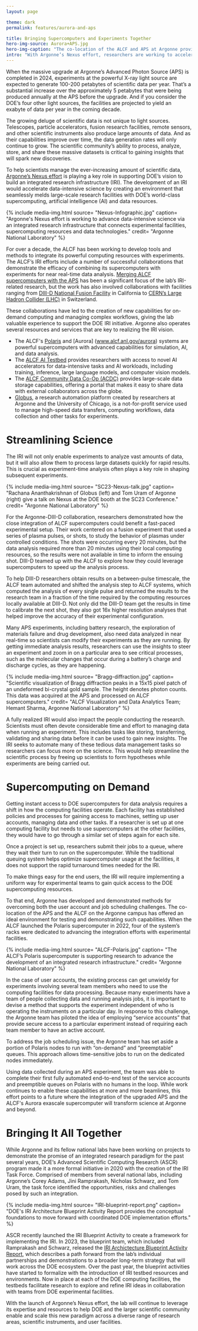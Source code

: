 ```yaml
---
layout: page

theme: dark
permalink: features/aurora-and-aps

title: Bringing Supercomputers and Experiments Together
hero-img-source: Aurora+APS.jpg
hero-img-caption: "The co-location of the ALCF and APS at Argonne provides an ideal environment for developing and demonstrating capabilities for a broader integrated research infrastructure."
intro: "With Argonne’s Nexus effort, researchers are working to accelerate data-intensive science by developing an integrated research infrastructure that seamlessly connects supercomputing resources with large-scale experimental facilities."
---
```



When the massive upgrade at Argonne’s Advanced Photon Source (APS) is completed in 2024, experiments at the powerful X-ray light source are expected to generate 100-200 petabytes of scientific data per year. That’s a substantial increase over the approximately 5 petabytes that were being produced annually at the APS before the upgrade. And if you consider the DOE’s four other light sources, the facilities are projected to yield an exabyte of data per year in the coming decade.

The growing deluge of scientific data is not unique to light sources. Telescopes, particle accelerators, fusion research facilities, remote sensors, and other scientific instruments also produce large amounts of data. And as their capabilities improve over time, the data generation rates will only continue to grow. The scientific community’s ability to process, analyze, store, and share these massive datasets is critical to gaining insights that will spark new discoveries. 

To help scientists manage the ever-increasing amount of scientific data, [Argonne’s Nexus effort](www.anl.gov/nexus-connect) is playing a key role in supporting DOE’s vision to build an integrated research infrastructure (IRI). The development of an IRI would accelerate data-intensive science by creating an environment that seamlessly melds large-scale research facilities with DOE’s world-class supercomputing, artificial intelligence (AI) and data resources.

{% include media-img.html
   source= "Nexus-Infographic.jpg"
   caption= "Argonne's Nexus effort is working to advance data-intensive science via an integrated research infrastructure that connects experimental facilities, supercomputing resources and data technologies."
   credit= "Argonne National Laboratory"
%}

For over a decade, the ALCF has been working to develop tools and methods to integrate its powerful computing resources with experiments. The ALCF’s IRI efforts include a number of successful collaborations that demonstrate the efficacy of combining its supercomputers with experiments for near real-time data analysis. [Merging ALCF supercomputers with the APS](www.alcf.anl.gov/news/bright-lights-big-data-how-argonne-bringing-supercomputing-and-x-rays-together-scientific) has been a significant focus of the lab’s IRI-related research, but the work has also involved collaborations with facilities ranging from [DIII-D National Fusion Facility](www.alcf.anl.gov/news/close-computation-far-away-demand-analysis-fuels-frontier-science) in California to [CERN’s Large Hadron Collider (LHC)](www.alcf.anl.gov/news/argonne-team-brings-leadership-computing-cern-s-large-hadron-collider) in Switzerland.

These collaborations have led to the creation of new capabilities for on-demand computing and managing complex workflows, giving the lab valuable experience to support the DOE IRI initiative. Argonne also operates several resources and services that are key to realizing the IRI vision.

-	The ALCF's [Polaris](www.alcf.anl.gov/polaris) and [Aurora] (www.alcf.anl.gov/aurora) systems are powerful supercomputers with advanced capabilities for simulation, AI, and data analysis.
-	The [ALCF AI Testbed](www.alcf.anl.gov/alcf-ai-testbed) provides researchers with access to novel AI accelerators for data-intensive tasks and AI workloads, including training, inference, large language models, and computer vision models. 
-	The [ALCF Community Data Co-Op (ACDC)](www.acdc.alcf.anl.gov) provides large-scale data storage capabilities, offering a portal that makes it easy to share data with external collaborators across the globe. 
-	[Globus](www.globus.org), a research automation platform created by researchers at Argonne and the University of Chicago, is a not-for-profit service used to manage high-speed data transfers, computing workflows, data collection and other tasks for experiments.


# Streamlining Science

The IRI will not only enable experiments to analyze vast amounts of data, but it will also allow them to process large datasets quickly for rapid results. This is crucial as experiment-time analysis often plays a key role in shaping subsequent experiments.

{% include media-img.html
   source= "SC23-Nexus-talk.jpg"
   caption= "Rachana Ananthakrishnan of Globus (left) and Tom Uram of Argonne (right) give a talk on Nexus at the DOE booth at the SC23 Conference."
   credit= "Argonne National Laboratory"
%}

For the Argonne-DIII-D collaboration, researchers demonstrated how the close integration of ALCF supercomputers could benefit a fast-paced experimental setup. Their work centered on a fusion experiment that used a series of plasma pulses, or shots, to study the behavior of plasmas under controlled conditions. The shots were occurring every 20 minutes, but the data analysis required more than 20 minutes using their local computing resources, so the results were not available in time to inform the ensuing shot. DIII-D teamed up with the ALCF to explore how they could leverage supercomputers to speed up the analysis process. 

To help DIII-D researchers obtain results on a between-pulse timescale, the ALCF team automated and shifted the analysis step to ALCF systems, which computed the analysis of every single pulse and returned the results to the research team in a fraction of the time required by the computing resources locally available at DIII-D. Not only did the DIII-D team get the results in time to calibrate the next shot, they also got 16x higher resolution analyses that helped improve the accuracy of their experimental configuration.

Many APS experiments, including battery research, the exploration of materials failure and drug development, also need data analyzed in near real-time so scientists can modify their experiments as they are running. By getting immediate analysis results, researchers can use the insights to steer an experiment and zoom in on a particular area to see critical processes, such as the molecular changes that occur during a battery’s charge and discharge cycles, as they are happening.

{% include media-img.html
   source= "Bragg-diffraction.jpg"
   caption= "Scientific visualization of Bragg diffraction peaks in a 15x15 pixel patch of an undeformed bi-crystal gold sample. The height denotes photon counts. This data was acquired at the APS and processed on ALCF supercomputers."
   credit= "ALCF Visualization and Data Analytics Team; Hemant Sharma, Argonne National Laboratory"
%}

A fully realized IRI would also impact the people conducting the research. Scientists must often devote considerable time and effort to managing data when running an experiment. This includes tasks like storing, transferring, validating and sharing data before it can be used to gain new insights. The IRI seeks to automate many of these tedious data management tasks so researchers can focus more on the science. This would help streamline the scientific process by freeing up scientists to form hypotheses while experiments are being carried out.

# Supercomputing on Demand 

Getting instant access to DOE supercomputers for data analysis requires a shift in how the computing facilities operate. Each facility has established policies and processes for gaining access to machines, setting up user accounts, managing data and other tasks. If a researcher is set up at one computing facility but needs to use supercomputers at the other facilities, they would have to go through a similar set of steps again for each site.

Once a project is set up, researchers submit their jobs to a queue, where they wait their turn to run on the supercomputer. While the traditional queuing system helps optimize supercomputer usage at the facilities, it does not support the rapid turnaround times needed for the IRI.

To make things easy for the end users, the IRI will require implementing a uniform way for experimental teams to gain quick access to the DOE supercomputing resources.

To that end, Argonne has developed and demonstrated methods for overcoming both the user account and job scheduling challenges. The co-location of the APS and the ALCF on the Argonne campus has offered an ideal environment for testing and demonstrating such capabilities. When the ALCF launched the Polaris supercomputer in 2022, four of the system’s racks were dedicated to advancing the integration efforts with experimental facilities.

{% include media-img.html
   source= "ALCF-Polaris.jpg"
   caption= "The ALCF’s Polaris supercomputer is supporting research to advance the development of an integrated research infrastructure."
   credit= "Argonne National Laboratory"
%}

In the case of user accounts, the existing process can get unwieldy for experiments involving several team members who need to use the computing facilities for data processing. Because many experiments have a team of people collecting data and running analysis jobs, it is important to devise a method that supports the experiment independent of who is operating the instruments on a particular day. In response to this challenge, the Argonne team has piloted the idea of employing “service accounts” that provide secure access to a particular experiment instead of requiring each team member to have an active account. 

To address the job scheduling issue, the Argonne team has set aside a portion of Polaris nodes to run with “on-demand” and “preemptable” queues. This approach allows time-sensitive jobs to run on the dedicated nodes immediately. 

Using data collected during an APS experiment, the team was able to complete their first fully automated end-to-end test of the service accounts and preemptible queues on Polaris with no humans in the loop. While work continues to enable these capabilities at more and more beamlines, this effort points to a future where the integration of the upgraded APS and the ALCF's Aurora exascale supercomputer will transform science at Argonne and beyond.

# Bringing It All Together

While Argonne and its fellow national labs have been working on projects to demonstrate the promise of an integrated research paradigm for the past several years, DOE’s Advanced Scientific Computing Research (ASCR) program made it a more formal initiative in 2020 with the creation of the IRI Task Force. Comprised of members from several national labs, including Argonne’s Corey Adams, Jini Ramprakash, Nicholas Schwarz, and Tom Uram, the task force identified the opportunities, risks and challenges posed by such an integration.

{% include media-img.html
   source= "IRI-blueprint-report.png"
   caption= "DOE's IRI Architecture Blueprint Activity Report provides the conceptual foundations to move forward with coordinated DOE implementation efforts."
%}

ASCR recently launched the IRI Blueprint Activity to create a framework for implementing the IRI. In 2023, the blueprint team, which included Ramprakash and Schwarz, released the [IRI Archictecture Blueprint Activity Report](www.osti.gov/biblio/1984466), which describes a path forward from the lab’s individual partnerships and demonstrations to a broader long-term strategy that will work across the DOE ecosystem. Over the past year, the blueprint activities have started to formalize with the introduction of IRI testbed resources and environments. Now in place at each of the DOE computing facilities, the testbeds facilitate research to explore and refine IRI ideas in collaboration with teams from DOE experimental facilities.

With the launch of Argonne’s Nexus effort, the lab will continue to leverage its expertise and resources to help DOE and the larger scientific community enable and scale this new paradigm across a diverse range of research areas, scientific instruments, and user facilities. 
